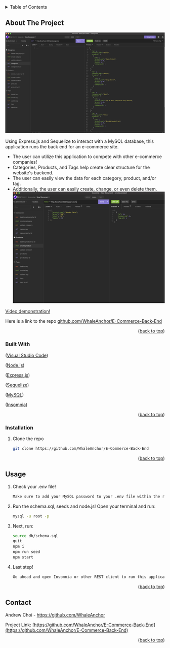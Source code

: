<div id="top"></div>

<!-- TABLE OF CONTENTS -->
<details>
  <summary>Table of Contents</summary>
  <ol>
    <li>
      <a href="#about-the-project">E-Commerce Back End</a>
      <ul>
        <li><a href="#built-with">Built With</a></li>
      </ul>
    </li>
     <li>
      <a href="#getting-started">Getting Started</a>
      <ul>
        <li><a href="#installation">Installation</a></li>
      </ul>
    </li>
    <li><a href="#usage">Usage</a></li>
    <li><a href="#contact">Contact</a></li>
  </ol>
</details>



<!-- ABOUT THE PROJECT -->
## About The Project

![E-Commerce Back End](/images/screenshot1.png "Image of application on Insomnia") 

Using Express.js and Sequelize to interact with a MySQL database, this application runs the back end for an e-commerce site. 
* The user can utilize this application to compete with other e-commerce companies!
* Categories, Products, and Tags help create clear structure for the website's backend. 
* The user can easily view the data for each category, product, and/or tag.
* Additionally, the user can easily create, change, or even delete them.
![E-Commerce Back End](/images/screenshot2.png "More images of the application") 

<a href="https://drive.google.com/file/d/15TLuvIp5VH9gJSuehKIkxi6HF6S_69K-/view">Video demonstration! </a>

Here is a link to the repo <a href="https://github.com/WhaleAnchor/E-Commerce-Back-End">github.com/WhaleAnchor/E-Commerce-Back-End</a>

<p align="right">(<a href="#top">back to top</a>)</p>



### Built With

<p align ="left">(<a href="https://visualstudio.microsoft.com/">Visual Studio Code</a>)</p>
<p align ="left">(<a href="https://nodejs.org/en/">Node.js</a>)</p>
<p align ="left">(<a href="https://expressjs.com/">Express.js</a>)</p>
<p align ="left">(<a href="https://sequelize.org/">Sequelize</a>)</p>
<p align ="left">(<a href="https://www.mysql.com/">MySQL</a>)</p>
<p align ="left">(<a href="https://insomnia.rest/">Insomnia</a>)</p>

<p align="right">(<a href="#top">back to top</a>)</p>



<!-- GETTING STARTED -->

### Installation

1. Clone the repo
   ```sh
   git clone https://github.com/WhaleAnchor/E-Commerce-Back-End
   ```

<p align="right">(<a href="#top">back to top</a>)</p>



<!-- USAGE EXAMPLES -->
## Usage

1. Check your .env file!
   ```sh
   Make sure to add your MySQL password to your .env file within the root folder.
   ```
2. Run the schema.sql, seeds and node.js! Open your terminal and run:
   ```sh
   mysql -u root -p
   ```
3. Next, run:
   ```sh
   source db/schema.sql
   quit
   npm i
   npm run seed
   npm start
   ```
4. Last step!
   ```sh
   Go ahead and open Insomnia or other REST client to run this application.
   ```

<p align="right">(<a href="#top">back to top</a>)</p>


<!-- CONTACT -->
## Contact

Andrew Choi - https://github.com/WhaleAnchor

Project Link: [https://github.com/WhaleAnchor/E-Commerce-Back-End](https://github.com/WhaleAnchor/E-Commerce-Back-End)

<p align="right">(<a href="#top">back to top</a>)</p>




